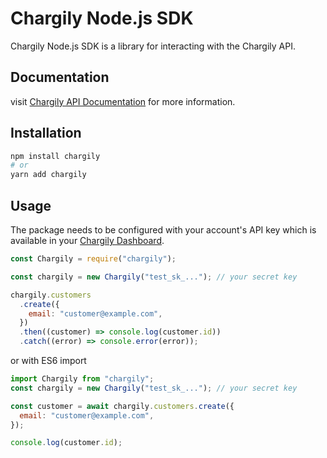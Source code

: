 # Chargily Node.js SDK

Chargily Node.js SDK is a library for interacting with the Chargily API.

## Documentation

visit [Chargily API Documentation](https://dev.chargily.com/pay-v2/api-reference/introduction) for more information.

## Installation

```bash
npm install chargily
# or
yarn add chargily
```

## Usage

The package needs to be configured with your account's API key which is available in your [Chargily Dashboard](https://pay.chargily.io/dashboard/).

```js
const Chargily = require("chargily");

const chargily = new Chargily("test_sk_..."); // your secret key

chargily.customers
  .create({
    email: "customer@example.com",
  })
  .then((customer) => console.log(customer.id))
  .catch((error) => console.error(error));
```

or with ES6 import

```js
import Chargily from "chargily";
const chargily = new Chargily("test_sk_..."); // your secret key

const customer = await chargily.customers.create({
  email: "customer@example.com",
});

console.log(customer.id);
```
